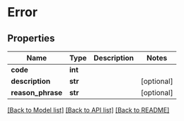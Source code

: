 # Error

## Properties
Name | Type | Description | Notes
------------ | ------------- | ------------- | -------------
**code** | **int** |  | 
**description** | **str** |  | [optional] 
**reason_phrase** | **str** |  | [optional] 

[[Back to Model list]](../README.md#documentation-for-models) [[Back to API list]](../README.md#documentation-for-api-endpoints) [[Back to README]](../README.md)

